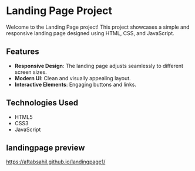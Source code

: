 # Landing Page Project

Welcome to the Landing Page project! This project showcases a simple and responsive landing page designed using HTML, CSS, and JavaScript.

## Features

- **Responsive Design**: The landing page adjusts seamlessly to different screen sizes.
- **Modern UI**: Clean and visually appealing layout.
- **Interactive Elements**: Engaging buttons and links.

## Technologies Used

- HTML5
- CSS3
- JavaScript

## landingpage preview

https://aftabsahil.github.io/landingpage1/
